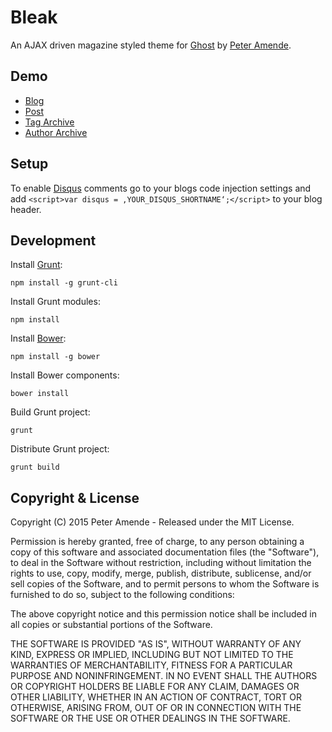 # Bleak

An AJAX driven magazine styled theme for [Ghost](http://github.com/tryghost/ghost/) by [Peter Amende](http://zutrinken.com/).

## Demo

* [Blog](http://bleak.zutrinken.com)
* [Post](http://bleak.zutrinken.com/demo)
* [Tag Archive](http://bleak.zutrinken.com/tag/general)
* [Author Archive](http://bleak.zutrinken.com/author/zutrinken)

## Setup

To enable [Disqus](https://disqus.com/) comments go to your blogs code injection settings and add `<script>var disqus = ‚YOUR_DISQUS_SHORTNAME‘;</script>` to your blog header.

## Development

Install [Grunt](http://gruntjs.com/getting-started/):

	npm install -g grunt-cli
	
Install Grunt modules:

	npm install

Install [Bower](http://bower.io):

	npm install -g bower

Install Bower components:

	bower install

Build Grunt project:

	grunt

Distribute Grunt project:

	grunt build

## Copyright & License

Copyright (C) 2015 Peter Amende - Released under the MIT License.

Permission is hereby granted, free of charge, to any person obtaining a copy of this software and associated documentation files (the "Software"), to deal in the Software without restriction, including without limitation the rights to use, copy, modify, merge, publish, distribute, sublicense, and/or sell copies of the Software, and to permit persons to whom the Software is furnished to do so, subject to the following conditions:

The above copyright notice and this permission notice shall be included in all copies or substantial portions of the Software.

THE SOFTWARE IS PROVIDED "AS IS", WITHOUT WARRANTY OF ANY KIND, EXPRESS OR IMPLIED, INCLUDING BUT NOT LIMITED TO THE WARRANTIES OF MERCHANTABILITY, FITNESS FOR A PARTICULAR PURPOSE AND
NONINFRINGEMENT. IN NO EVENT SHALL THE AUTHORS OR COPYRIGHT HOLDERS BE LIABLE FOR ANY CLAIM, DAMAGES OR OTHER LIABILITY, WHETHER IN AN ACTION OF CONTRACT, TORT OR OTHERWISE, ARISING FROM, OUT OF OR IN CONNECTION WITH THE SOFTWARE OR THE USE OR OTHER DEALINGS IN THE SOFTWARE.
